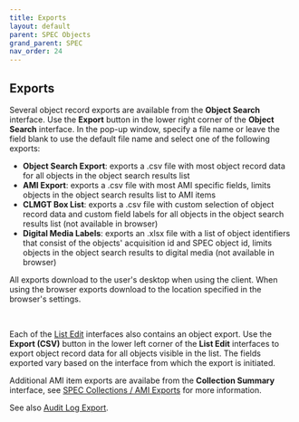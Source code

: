 ```yaml
---
title: Exports
layout: default
parent: SPEC Objects
grand_parent: SPEC
nav_order: 24
---
```


## Exports
Several object record exports are available from the **Object Search** interface. Use the **Export** button in the lower right corner of the **Object Search** interface. In the pop-up window, specify a file name or leave the field blank to use the default file name and select one of the following exports:

- **Object Search Export**: exports a .csv file with most object record data for all objects in the object search results list
- **AMI Export**: exports a .csv file with most AMI specific fields, limits objects in the object search results list to AMI items
- **CLMGT Box List**: exports a .csv file with custom selection of object record data and custom field labels for all objects in the object search results list (not available in browser)
- **Digital Media Labels**: exports an .xlsx file with a list of object identifiers that consist of the objects' acquisition id and SPEC object id, limits objects in the object search results to digital media (not available in browser)

All exports download to the user's desktop when using the client. When using the browser exports download to the location specified in the browser's settings.

&nbsp; 
&nbsp; 

Each of the [List Edit](https://nypl.github.io/pres-docs/spec/specObjectsListEdit.html) interfaces also contains an object export. Use the **Export (CSV)** button in the lower left corner of the **List Edit** interfaces to export object record data for all objects visible in the list. The fields exported vary based on the interface from which the export is initiated. 

Additional AMI item exports are availabe from the **Collection Summary** interface, see [SPEC Collections / AMI Exports](https://nypl.github.io/pres-docs/spec/specCollectionsAMIExports.html) for more information. 

See also [Audit Log Export](https://nypl.github.io/pres-docs/spec/specObjectsObjectRecord.html#audit-log-export).